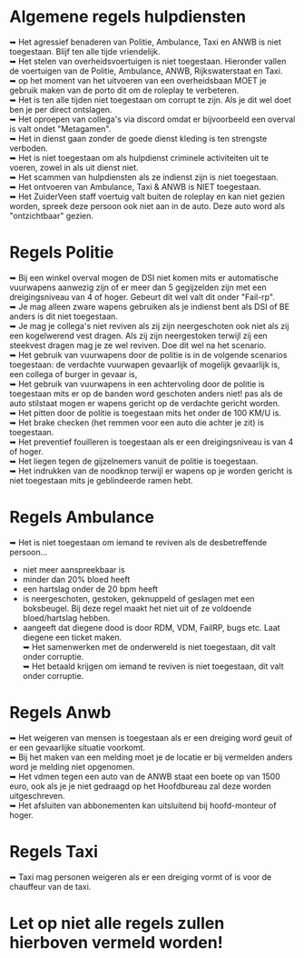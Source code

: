# Algemene regels hulpdiensten 

 ➥ Het agressief benaderen van Politie, Ambulance, Taxi en ANWB is niet toegestaan. Blijf ten alle tijde vriendelijk.</br>
 ➥ Het stelen van overheidsvoertuigen is niet toegestaan. Hieronder vallen de voertuigen van de Politie, Ambulance, ANWB, Rijkswaterstaat en Taxi.</br>
 ➥ op het moment van het uitvoeren van een overheidsbaan MOET je gebruik maken van de porto dit om de roleplay te verbeteren.</br>
 ➥ Het is ten alle tijden niet toegestaan om corrupt te zijn. Als je dit wel doet ben je per direct ontslagen.</br>
 ➥ Het oproepen van collega's via discord omdat er bijvoorbeeld een overval is valt ondet "Metagamen".</br>
 ➥ Het in dienst gaan zonder de goede dienst kleding is ten strengste verboden.</br>
 ➥ Het is niet toegestaan om als hulpdienst criminele activiteiten uit te voeren, zowel in als uit dienst niet.</br>
 ➥ Het scammen van hulpdiensten als ze indienst zijn is niet toegestaan.</br>
 ➥ Het ontvoeren van Ambulance, Taxi & ANWB is NIET toegestaan.<br>
 ➥ Het ZuiderVeen staff voertuig valt buiten de roleplay en kan niet gezien worden, spreek deze persoon ook niet aan in de auto. Deze auto word als "ontzichtbaar" gezien.<br>



# Regels Politie

 ➥ Bij een winkel overval mogen de DSI niet komen mits er automatische vuurwapens aanwezig zijn of er meer dan 5 gegijzelden zijn met een dreigingsniveau van 4 of hoger. Gebeurt dit wel valt dit onder "Fail-rp".</br>
 ➥ Je mag alleen zware wapens gebruiken als je indienst bent als DSI of BE anders is dit niet toegestaan.<br>
 ➥ Je mag je collega's niet reviven als zij zijn neergeschoten ook niet als zij een kogelwerend vest dragen. Als zij zijn neergestoken terwijl zij een steekvest dragen mag je ze wel reviven. Doe dit wel na het scenario. </br>
 ➥ Het gebruik van vuurwapens door de politie is in de volgende scenarios toegestaan: de verdachte vuurwapen gevaarlijk of mogelijk gevaarlijk is, een collega of burger in gevaar is, </br>
 ➥ Het gebruik van vuurwapens in een achtervoling door de politie is toegestaan mits er op de banden word geschoten anders niet! pas als de auto stilstaat mogen er wapens gericht op de verdachte gericht worden.</br>
 ➥ Het pitten door de politie is toegestaan mits het onder de 100 KM/U is. </br>
 ➥ Het brake checken (het remmen voor een auto die achter je zit) is toegestaan. </br>
 ➥ Het preventief fouilleren is toegestaan als er een dreigingsniveau is van 4 of hoger. </br>
 ➥ Het liegen tegen de gijzelnemers vanuit de politie is toegestaan.</br>
 ➥ Het indrukken van de noodknop terwijl er wapens op je worden gericht is niet toegestaan mits je geblindeerde ramen hebt.</br>

# Regels Ambulance
 ➥ Het is niet toegestaan om iemand te reviven als de desbetreffende persoon…</br>
 - niet meer aanspreekbaar is<br>
 - minder dan 20% bloed heeft<br>
 - een hartslag onder de 20 bpm heeft<br>
 - is neergeschoten, gestoken, geknuppeld of geslagen met een boksbeugel. Bij deze regel maakt het niet uit of ze voldoende bloed/hartslag hebben.<br>
 - aangeeft dat diegene dood is door RDM, VDM, FailRP, bugs etc. Laat diegene een ticket maken.<br>
 ➥ Het samenwerken met de onderwereld is niet toegestaan, dit valt onder corruptie.<br>
 ➥ Het betaald krijgen om iemand te reviven is niet toegestaan, dit valt onder corruptie.<br>


# Regels Anwb
 ➥ Het weigeren van mensen is toegestaan als er een dreiging word geuit of er een gevaarlijke situatie voorkomt. </br>
 ➥ Bij het maken van een melding moet je de locatie er bij vermelden anders word je melding niet opgenomen. </br>
 ➥ Het vdmen tegen een auto van de ANWB staat een boete op van 1500 euro, ook als je je niet gedraagd op het Hoofdbureau zal deze worden uitgeschreven.</br>
 ➥ Het afsluiten van abbonementen kan uitsluitend bij hoofd-monteur of hoger.</br>

# Regels Taxi
 ➥ Taxi mag personen weigeren als er een dreiging vormt of is voor de chauffeur van de taxi.</br>

# Let op niet alle regels zullen hierboven vermeld worden!
